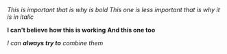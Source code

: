 *This is important that is why is bold*
_This one is less important that is why it is in italic_

**I can't believe how this is working**
__And this one too__

_I can  **always try to** combine them_
